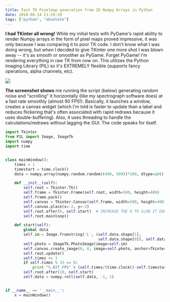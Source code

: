 ```yaml
---
title: Fast TK Pixelmap generation from 2D Numpy Arrays in Python
date: 2010-06-24 21:29:29
tags: ["python", "obsolete"]
---
```




__I had TKinter all wrong!__ While my initial tests with PyGame's rapid ability to render Numpy arrays in the form of pixel maps proved impressive, it was only because I was comparing it to poor TK code. I don't know what I was doing wrong, but when I decided to give TKinter one more shot I was blown away -- it's as smooth or smoother as PyGame. Forget PyGame! I'm rendering everything in raw TK from now on. This utilizes the Python Imaging Library (PIL) so it's EXTREMELY flexible (supports fancy operations, alpha channels, etc).

<div class="text-center img-border">

![](https://swharden.com/static/2010/06/24/glade_python_improving.png)

</div>

__The screenshot shows__ me running the script (below) generating random noise and "scrolling" it horizontally (like my spectrograph software does) at a fast rate smoothly (almost 90 FPS!). Basically, it launches a window, creates a canvas widget (which I'm told is faster to update than a label and reduces flickering that's often associated with rapid redraws because it uses double-buffering). Also, it uses threading to handle the calculations/redraws without lagging the GUI. The code speaks for itself.

```python
import Tkinter
from PIL import Image, ImageTk
import numpy
import time


class mainWindow():
    times = 1
    timestart = time.clock()
    data = numpy.array(numpy.random.random((400, 500))*100, dtype=int)

    def __init__(self):
        self.root = Tkinter.Tk()
        self.frame = Tkinter.Frame(self.root, width=500, height=400)
        self.frame.pack()
        self.canvas = Tkinter.Canvas(self.frame, width=500, height=400)
        self.canvas.place(x=-2, y=-2)
        self.root.after(0, self.start)  # INCREASE THE 0 TO SLOW IT DOWN
        self.root.mainloop()

    def start(self):
        global data
        self.im = Image.fromstring('L', (self.data.shape[1],
                                         self.data.shape[0]), self.data.astype('b').tostring())
        self.photo = ImageTk.PhotoImage(image=self.im)
        self.canvas.create_image(0, 0, image=self.photo, anchor=Tkinter.NW)
        self.root.update()
        self.times += 1
        if self.times % 33 == 0:
            print "%.02f FPS" % (self.times/(time.clock()-self.timestart))
        self.root.after(10, self.start)
        self.data = numpy.roll(self.data, -1, 1)


if __name__ == '__main__':
    x = mainWindow()
```

